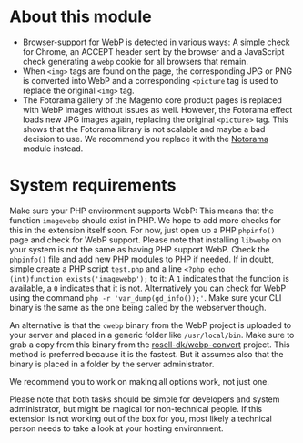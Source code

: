 # About this module
- Browser-support for WebP is detected in various ways: A simple check for Chrome, an ACCEPT header sent by the browser and a JavaScript check generating a `webp` cookie for all browsers that remain.
- When `<img>` tags are found on the page, the corresponding JPG or PNG is converted into WebP and a corresponding `<picture` tag is used to replace the original `<img>` tag.
- The Fotorama gallery of the Magento core product pages is replaced with WebP images without issues as well. However, the Fotorama effect loads new JPG images again, replacing the original `<picture>` tag. This shows that the Fotorama library is not scalable and maybe a bad decision to use. We recommend you replace it with the [Notorama](https://github.com/robaimes/module-notorama) module instead.

# System requirements
Make sure your PHP environment supports WebP: This means that the function `imagewebp` should exist in PHP. We hope to add
more checks for this in the extension itself soon. For now, just open up a PHP `phpinfo()` page and check for WebP
support. Please note that installing `libwebp` on your system is not the same as having PHP support WebP. Check the
`phpinfo()` file and add new PHP modules to PHP if needed. If in doubt, simple create a PHP script `test.php` and a line
`<?php echo (int)function_exists('imagewebp');` to it: A `1` indicates that the function is available, a `0` indicates
that it is not. Alternatively you can check for WebP using the command `php -r 'var_dump(gd_info());'`. Make sure your CLI
binary is the same as the one being called by the webserver though.

An alternative is that the `cwebp` binary from the WebP project is uploaded to your server and placed in a generic folder like `/usr/local/bin`. Make sure to grab a copy from this binary from the [rosell-dk/webp-convert](https://github.com/rosell-dk/webp-convert/tree/master/src/Convert/Converters/Binaries) project. This method is preferred because it is the fastest. But it assumes also that the binary is placed in a folder by the server administrator.

We recommend you to work on making all options work, not just one.

Please note that both tasks should be simple for developers and system administrator, but might be magical for non-technical people. If this extension is not working out of the box for you, most likely a technical person needs to take a look at your hosting environment.

